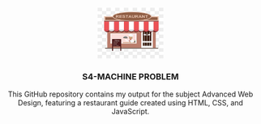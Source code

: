 <a name="readme-top">

<br/>

<br />
<div align="center">
  <a href="https://github.com/kylaandrade/">
    <img src="./assets/img/logo.png" alt="Restaurant Logo" width="130" height="100">
  </a>
  <h3 align="center">S4-MACHINE PROBLEM</h3>
</div>
<div align="center">
  This GitHub repository contains my output for the subject Advanced Web Design, featuring a restaurant guide created using HTML, CSS, and JavaScript.
</div>

<br />